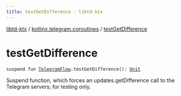 ```yaml
---
title: testGetDifference - libtd-ktx
---
```


[libtd-ktx](../index.html) / [kotlinx.telegram.coroutines](index.html) / [testGetDifference](./test-get-difference.html)

# testGetDifference

`suspend fun `[`TelegramFlow`](../kotlinx.telegram.core/-telegram-flow/index.html)`.testGetDifference(): `[`Unit`](https://kotlinlang.org/api/latest/jvm/stdlib/kotlin/-unit/index.html)

Suspend function, which forces an updates.getDifference call to the Telegram servers; for testing
only.

